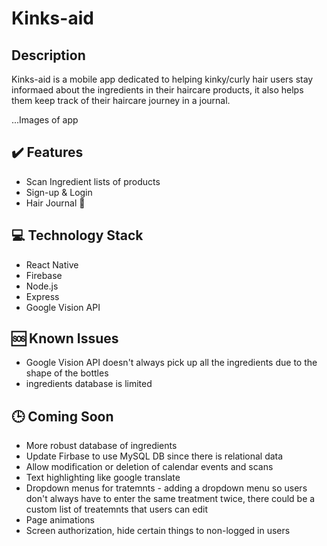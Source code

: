 # Kinks-aid

## Description
Kinks-aid is a mobile app dedicated to helping kinky/curly hair users stay informaed about the ingredients in their haircare products, it also helps them keep track of their haircare journey in a journal.

...Images of app

## :heavy_check_mark: Features
- Scan Ingredient lists of products
- Sign-up & Login
- Hair Journal :memo:

## :computer: Technology Stack
- React Native
- Firebase
- Node.js
- Express
- Google Vision API

## :sos: Known Issues
- Google Vision API doesn't always pick up all the ingredients due to the shape of the bottles
- ingredients database is limited

## :clock3: Coming Soon
- More robust database of ingredients
- Update Firbase to use MySQL DB since there is relational data
- Allow modification or deletion of calendar events and scans
- Text highlighting like google translate
- Dropdown menus for tratemnts - adding a dropdown menu so users don't always have to enter the same treatment twice, there could be a custom list of treatemnts that users can edit
- Page animations
- Screen authorization, hide certain things to non-logged in users
